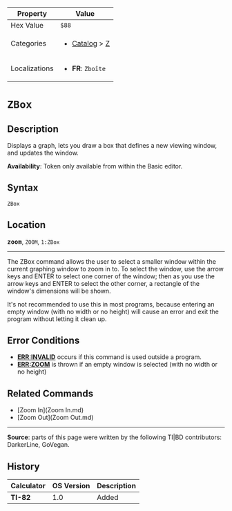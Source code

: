 | Property      | Value |
|---------------|-------|
| Hex Value     | `$88`|
| Categories    | <ul><li>[Catalog](<../categories/Catalog.md>) > [Z](<../categories/Catalog.md#Z>)</li></ul> |
| Localizations | <ul><li><b>FR</b>: `Zboîte`</li></ul> |

# `ZBox`

## Description
Displays a graph, lets you draw a box that defines a new viewing window, and updates the window.


<b>Availability</b>: Token only available from within the Basic editor.

## Syntax
`ZBox`

## Location
<tt><kbd><b>zoom</b></kbd></tt>, `ZOOM`, `1:ZBox`
<hr>

The ZBox command allows the user to select a smaller window within the current graphing window to zoom in to. To select the window, use the arrow keys and ENTER to select one corner of the window; then as you use the arrow keys and ENTER to select the other corner, a rectangle of the window's dimensions will be shown.

It's not recommended to use this in most programs, because entering an empty window (with no width or no height) will cause an error and exit the program without letting it clean up.

## Error Conditions

*   **[ERR:INVALID](errors#invalid)** occurs if this command is used outside a program.
*   **[ERR:ZOOM](errors#zoom)** is thrown if an empty window is selected (with no width or no height)

## Related Commands

*   [Zoom In](Zoom In.md)
*   [Zoom Out](Zoom Out.md)

* * *

**Source**: parts of this page were written by the following TI|BD contributors: DarkerLine, GoVegan.

## History
| Calculator | OS Version | Description |
|------------|------------|-------------|
| <b>TI-82</b> | 1.0 | Added |


